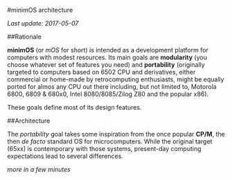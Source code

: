 #minimOS architecture

*Last update: 2017-05-07*

##Rationale

**minimOS** (or *mOS* for short) is intended as a development platform for computers 
with modest resources. Its main goals are **modularity** (you choose whatever set of 
features you need) and **portability** (originally targeted to computers based on 6502 
CPU and derivatives, either commercial or home-made by retrocomputing enthusiasts, might 
be equally ported for almos any CPU out there including, but not limited to, Motorola 
6800, 6809 & 680x0, Intel 8080/8085/Zilog Z80 and the popular x86).

These goals define most of its design features.

##Architecture

The *portability* goal takes some inspiration from the once popular **CP/M**, the then 
*de facto* standard OS for microcomputers. While the original target (65xx) is 
contemporary with those systems, present-day computing expectations lead to several 
differences.

*more in a few minutes*

